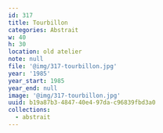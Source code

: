 ```yaml
---
id: 317
title: Tourbillon
categories: Abstrait
w: 40
h: 30
location: old atelier
note: null
file: '@img/317-tourbillon.jpg'
year: '1985'
year_start: 1985
year_end: null
image: '@img/317-tourbillon.jpg'
uuid: b19a87b3-4847-40e4-97da-c96839fbd3a0
collections:
  - abstrait
---
```


